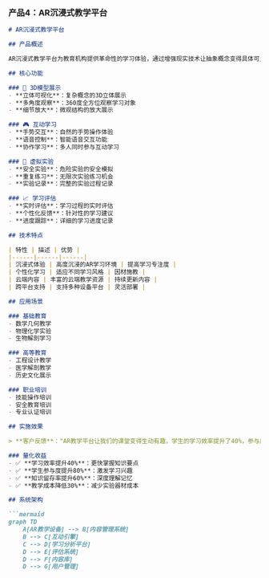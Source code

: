 
### 产品4：AR沉浸式教学平台

```markdown:%2FUsers%2Ffanyang%2FDesktop%2FAR%2Ffanchen-ar-website%2Fpublic%2Fmd%2Fproducts%2F4.md
# AR沉浸式教学平台

## 产品概述

AR沉浸式教学平台为教育机构提供革命性的学习体验，通过增强现实技术让抽象概念变得具体可见，创造互动式、沉浸式的学习环境，显著提高教学效果和学习兴趣。

## 核心功能

### 🎨 3D模型展示
- **立体可视化**：复杂概念的3D立体展示
- **多角度观察**：360度全方位观察学习对象
- **细节放大**：微观结构的放大展示

### 🎮 互动学习
- **手势交互**：自然的手势操作体验
- **语音控制**：智能语音交互功能
- **协作学习**：多人同时参与互动学习

### 🧪 虚拟实验
- **安全实验**：危险实验的安全模拟
- **重复练习**：无限次实验练习机会
- **实验记录**：完整的实验过程记录

### 📈 学习评估
- **实时评估**：学习过程的实时评估
- **个性化反馈**：针对性的学习建议
- **进度跟踪**：详细的学习进度记录

## 技术特点

| 特性 | 描述 | 优势 |
|------|------|------|
| 沉浸式体验 | 高度沉浸的AR学习环境 | 提高学习专注度 |
| 个性化学习 | 适应不同学习风格 | 因材施教 |
| 云端内容 | 丰富的云端教学资源 | 持续更新内容 |
| 跨平台支持 | 支持多种设备平台 | 灵活部署 |

## 应用场景

### 基础教育
- 数学几何教学
- 物理化学实验
- 生物解剖学习

### 高等教育
- 工程设计教学
- 医学解剖教学
- 历史文化展示

### 职业培训
- 技能操作培训
- 安全教育培训
- 专业认证培训

## 实施效果

> **客户反馈**："AR教学平台让我们的课堂变得生动有趣，学生的学习效率提升了40%，参与度提升了80%。" —— 某重点中学教务主任

### 量化收益
- ✅ **学习效率提升40%**：更快掌握知识要点
- ✅ **学生参与度提升80%**：激发学习兴趣
- ✅ **知识留存率提升60%**：深度理解记忆
- ✅ **教学成本降低30%**：减少实验器材成本

## 系统架构

```mermaid
graph TD
    A[AR教学设备] --> B[内容管理系统]
    B --> C[互动引擎]
    C --> D[学习分析平台]
    D --> E[评估系统]
    D --> F[内容库]
    D --> G[用户管理]